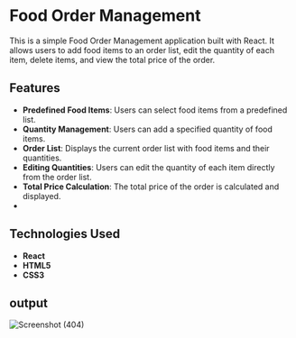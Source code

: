 # Food Order Management

This is a simple Food Order Management application built with React. It allows users to add food items to an order list, edit the quantity of each item, delete items, and view the total price of the order.

## Features

- **Predefined Food Items**: Users can select food items from a predefined list.
- **Quantity Management**: Users can add a specified quantity of food items.
- **Order List**: Displays the current order list with food items and their quantities.
- **Editing Quantities**: Users can edit the quantity of each item directly from the order list.
- **Total Price Calculation**: The total price of the order is calculated and displayed.
- 
## Technologies Used

- **React**  
- **HTML5**
- **CSS3**

## output
![Screenshot (404)](https://github.com/Dhivyadharshini-1710/react-FoodOrderManagement/assets/174993456/2806b2b6-9035-4615-bdfd-81f74f391e19)

